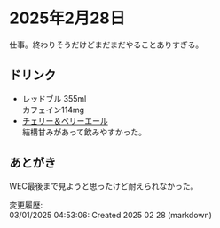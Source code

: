 # 2025年2月28日

仕事。終わりそうだけどまだまだやることありすぎる。

## ドリンク

- レッドブル 355ml  
カフェイン114mg
- [チェリー＆ベリーエール](https://hokkaidobeer.com/fruitbrewing/fruit_brewing_cherry_and_berry_ale/)  
結構甘みがあって飲みやすかった。

## あとがき

WEC最後まで見ようと思ったけど耐えられなかった。

変更履歴:  
03/01/2025 04:53:06: Created 2025 02 28 (markdown)  
